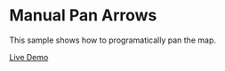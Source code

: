 # Manual Pan Arrows

This sample shows how to programatically pan the map.


[Live Demo](https://esri.github.io/developer-support/web-js/3.x/manual-pan-arrows)